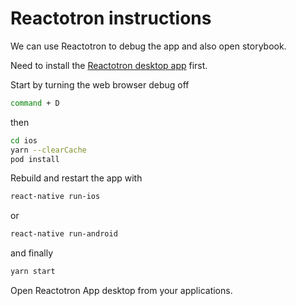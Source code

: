 # Reactotron instructions

We can use Reactotron to debug the app and also open storybook.

Need to install the [Reactotron desktop app](https://github.com/infinitered/reactotron) first.

Start by turning the web browser debug off

```bash
command + D
```

then

```bash
cd ios
yarn --clearCache
pod install
```

Rebuild and restart the app with

```bash
react-native run-ios
```

or

```bash
react-native run-android
```

and finally

```bash
yarn start
```

Open Reactotron App desktop from your applications.
